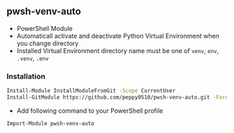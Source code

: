 ## pwsh-venv-auto

* PowerShell Module
* Automaticall activate and deactivate Python Virtual Environment when you change directory
* Installed Virtual Environment directory name must be one of `venv`, `env`, `.venv`, `.env`

### Installation

```bash
Install-Module InstallModuleFromGit -Scope CurrentUser
Install-GitModule https://github.com/peppy0510/pwsh-venv-auto.git -Force
```

* Add following command to your PowerShell profile

```bash
Import-Module pwsh-venv-auto
```
